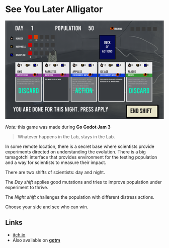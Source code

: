 # See You Later Alligator

![Control panel and players hand](/Screenshots/control_panel.png)

*Note:* this game was made during **Go Godot Jam 3**

> Whatever happens in the Lab, stays in the Lab.

In some remote location, there is a secret base where scientists provide experiments directed on understanding the evolution. There is a big tamagotchi interface that provides environment for the testing population and a way for scientists to measure their impact.

There are two shifts of scientists: day and night.

The _Day shift_ applies good mutations and tries to improve population under experiment to thrive.

The _Night shift_ challenges the population with different distress actions.

Choose your side and see who can win.

## Links

- [itch.io](https://neup.itch.io/see-you-later-aligator)
- Also available on **[gotm](https://gotm.io/dashboard/mikolasan/see-you-later-alligator)**
